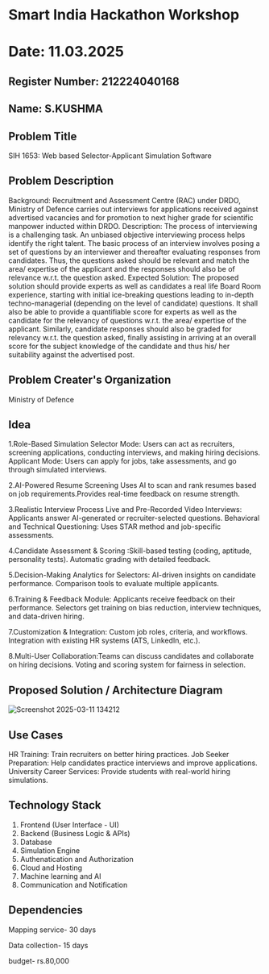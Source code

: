 # Smart India Hackathon Workshop
# Date: 11.03.2025
## Register Number: 212224040168
## Name: S.KUSHMA
## Problem Title
SIH 1653: Web based Selector-Applicant Simulation Software
## Problem Description
Background: Recruitment and Assessment Centre (RAC) under DRDO, Ministry of Defence carries out interviews for applications received against advertised vacancies and for promotion to next higher grade for scientific manpower inducted within DRDO. Description: The process of interviewing is a challenging task. An unbiased objective interviewing process helps identify the right talent. The basic process of an interview involves posing a set of questions by an interviewer and thereafter evaluating responses from candidates. Thus, the questions asked should be relevant and match the area/ expertise of the applicant and the responses should also be of relevance w.r.t. the question asked. Expected Solution: The proposed solution should provide experts as well as candidates a real life Board Room experience, starting with initial ice-breaking questions leading to in-depth techno-managerial (depending on the level of candidate) questions. It shall also be able to provide a quantifiable score for experts as well as the candidate for the relevancy of questions w.r.t. the area/ expertise of the applicant. Similarly, candidate responses should also be graded for relevancy w.r.t. the question asked, finally assisting in arriving at an overall score for the subject knowledge of the candidate and thus his/ her suitability against the advertised post.

## Problem Creater's Organization
Ministry of Defence

## Idea
1.Role-Based Simulation Selector Mode: Users can act as recruiters, screening applications, conducting interviews, and making hiring decisions.
Applicant Mode: Users can apply for jobs, take assessments, and go through simulated interviews.

2.AI-Powered Resume Screening Uses AI to scan and rank resumes based on job requirements.Provides real-time feedback on resume strength.
  
3.Realistic Interview Process
Live and Pre-Recorded Video Interviews: Applicants answer AI-generated or recruiter-selected questions.
Behavioral and Technical Questioning: Uses STAR method and job-specific assessments.

4.Candidate Assessment & Scoring :Skill-based testing (coding, aptitude, personality tests). Automatic grading with detailed feedback.

5.Decision-Making Analytics for Selectors: AI-driven insights on candidate performance. Comparison tools to evaluate multiple applicants.

6.Training & Feedback Module: Applicants receive feedback on their performance. Selectors get training on bias reduction, interview techniques, and data-driven hiring.

7.Customization & Integration: Custom job roles, criteria, and workflows. Integration with existing HR systems (ATS, LinkedIn, etc.).
  
8.Multi-User Collaboration:Teams can discuss candidates and collaborate on hiring decisions. Voting and scoring system for fairness in selection.
   
## Proposed Solution / Architecture Diagram
![Screenshot 2025-03-11 134212](https://github.com/user-attachments/assets/ed944220-1f1b-448d-8d93-ac602df3a14b)

## Use Cases
HR Training: Train recruiters on better hiring practices.
Job Seeker Preparation: Help candidates practice interviews and improve applications.
University Career Services: Provide students with real-world hiring simulations.

## Technology Stack
1. Frontend (User Interface - UI)
2. Backend (Business Logic & APIs)
3. Database
4. Simulation Engine
5. Authenatication and Authorization
6. Cloud and Hosting
7. Machine learning and AI
8. Communication and Notification 

## Dependencies
Mapping service- 30 days

Data collection- 15 days

budget- rs.80,000

